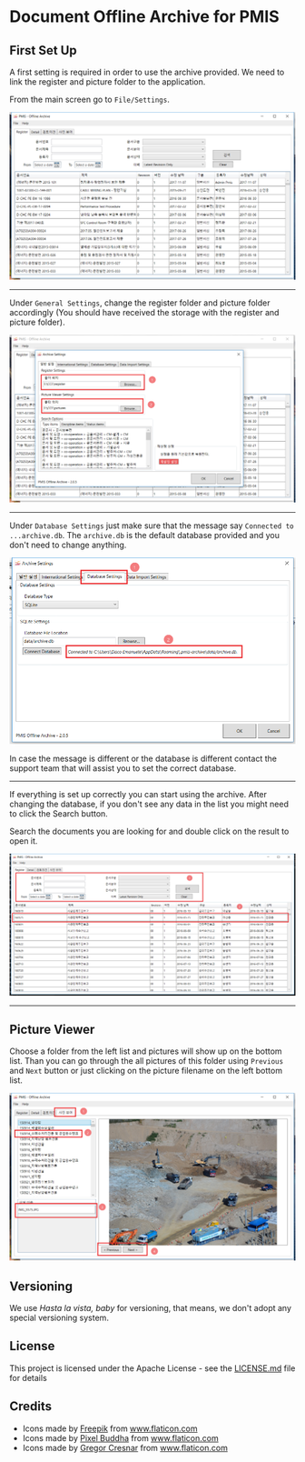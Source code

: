 # Document Offline Archive for PMIS

## First Set Up

A first setting is required in order to use the archive provided.
We need to link the register and picture folder to the application.

From the main screen go to `File/Settings`.

![GitHub Logo](docs/ice_screenshot_20171113-104619.png)

---

Under `General Settings`, change the register folder and picture folder
accordingly (You should have received the storage with the register and picture folder).

![GitHub Logo](docs/ice_screenshot_20171113-104816.png)

---

Under `Database Settings` just make sure that the message say `Connected to ...archive.db`.
The `archive.db` is the default database provided and you don't need to change anything.

![GitHub Logo](docs/ice_screenshot_20171113-110619.png)

In case the message is different or the database is different contact the support team that will assist you to set the correct database.

---

If everything is set up correctly you can start using the archive.
After changing the database, if you don't see any data in the list you might need to click the Search button.

Search the documents you are looking for and double click on the result to open it.

![GitHub Logo](docs/ice_screenshot_20171113-111305.png)


---

## Picture Viewer

Choose a folder from the left list and pictures will show up on the bottom list. 
Than you can go through the all pictures of this folder using `Previous` and `Next` button or just clicking on the picture filename on the left bottom list.

![GitHub Logo](docs/ice_screenshot_20171113-105045.png)


## Versioning

We use *Hasta la vista, baby* for versioning, that means, we don't adopt any special versioning system.

<!-- ## Authors

* **Emanuele Disco** - [Emanuele Disco](https://github.com/PurpleBooth) -->

## License

This project is licensed under the Apache License - see the [LICENSE.md](LICENSE.md) file for details

## Credits

* Icons made by [Freepik](https://www.flaticon.com/authors/freepik) from www.flaticon.com
* Icons made by [Pixel Buddha](https://www.flaticon.com/authors/pixel-buddha) from www.flaticon.com
* Icons made by [Gregor Cresnar](https://www.flaticon.com/authors/gregor-cresnar) from www.flaticon.com

